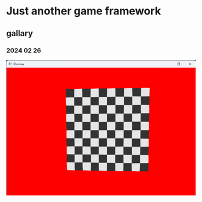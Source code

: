 # Just another game framework

## gallary

### 2024 02 26

![test](./dev_log/image/Chronos_2024_2_26.png "test")